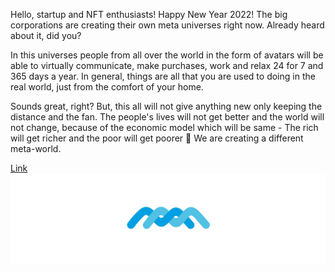 Hello, startup and NFT enthusiasts! Happy New Year 2022!
The big corporations are creating their own meta universes right now. Already heard about it, did you?

In this universes people from all over the world in the form of avatars will be able to virtually communicate, make purchases, work and relax 24 for 7 and 365 days a year.
In general, things are all that you are used to doing in the real world, just from the comfort of your home. 

Sounds great, right?
But, this all will not give anything new only keeping the distance and the fan. The people's lives will not get better and the world will not change, because of the economic model which will be same - The rich will get richer and the poor will get poorer 
We are creating a different meta-world.

[Link](https://opensea.io/MetaMetre) 
![Image](images/logo.jpg)
